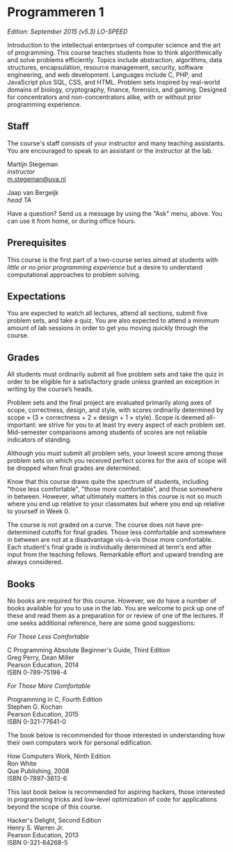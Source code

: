 # Programmeren 1

*Edition: September 2015 (v5.3) LO-SPEED*

Introduction to the intellectual enterprises of computer science and the art of programming. This course teaches students how to think algorithmically and solve problems efficiently. Topics include abstraction, algorithms, data structures, encapsulation, resource management, security, software engineering, and web development. Languages include C, PHP, and JavaScript plus SQL, CSS, and HTML. Problem sets inspired by real-world domains of biology, cryptography, finance, forensics, and gaming. Designed for concentrators and non-concentrators alike, with or without prior programming experience.

## Staff

The course's staff consists of your instructor and many teaching assistants.
You are encouraged to speak to an assistant or the instructor at the lab.

Martijn Stegeman  
*instructor*  
<m.stegeman@uva.nl>

Jaap van Bergeijk  
*head TA*

Have a question? Send us a message by using the "Ask" menu, above. You can use it from home, or during office hours.

## Prerequisites

This course is the first part of a two-course series aimed at students with
*little or no prior programming experience* but a desire to understand
computational approaches to problem solving.

## Expectations

You are expected to watch all lectures, attend all sections, submit five
problem sets, and take a quiz. You are also expected to attend a minimum amount
of lab sessions in order to get you moving quickly through the course.

## Grades

All students must ordinarily submit all five problem sets and take the quiz in
order to be eligible for a satisfactory grade unless granted an exception in
writing by the course’s heads.

Problem sets and the final project are evaluated primarily along axes of scope,
correctness, design, and style, with scores ordinarily determined by scope × (3
× correctness + 2 × design + 1 × style). Scope is deemed all-important: we
strive for you to at least try every aspect of each problem set. Mid-semester
comparisons among students of scores are not reliable indicators of standing.

Although you must submit all problem sets, your lowest score among those
problem sets on which you received perfect scores for the axis of scope will be
dropped when final grades are determined.

Know that this course draws quite the spectrum of students, including "those
less comfortable", "those more comfortable", and those somewhere in between.
However, what ultimately matters in this course is not so much where you end up
relative to your classmates but where you end up relative to yourself in Week 0.

The course is not graded on a curve. The course does not have pre-determined
cutoffs for final grades. Those less comfortable and somewhere in between are
not at a disadvantage vis-à-vis those more comfortable. Each student's final
grade is individually determined at term's end after input from the teaching
fellows. Remarkable effort and upward trending are always considered.

## Books

No books are required for this course. However, we do have a number of books
available for you to use in the lab. You are welcome to pick up one of
these and read them as a preparation for or review of one of the lectures. If one seeks additional reference, here are some good suggestions:

*For Those Less Comfortable*

C Programming Absolute Beginner's Guide, Third Edition  
Greg Perry, Dean Miller  
Pearson Education, 2014  
ISBN 0-789-75198-4

*For Those More Comfortable*

Programming in C, Fourth Edition  
Stephen G. Kochan  
Pearson Education, 2015  
ISBN 0-321-77641-0

The book below is recommended for those interested in understanding how their
own computers work for personal edification.

How Computers Work, Ninth Edition  
Ron White  
Que Publishing, 2008  
ISBN 0-7897-3613-6

This last book below is recommended for aspiring hackers, those interested in
programming tricks and low-level optimization of code for applications beyond
the scope of this course.

Hacker's Delight, Second Edition  
Henry S. Warren Jr.  
Pearson Education, 2013  
ISBN 0-321-84268-5
